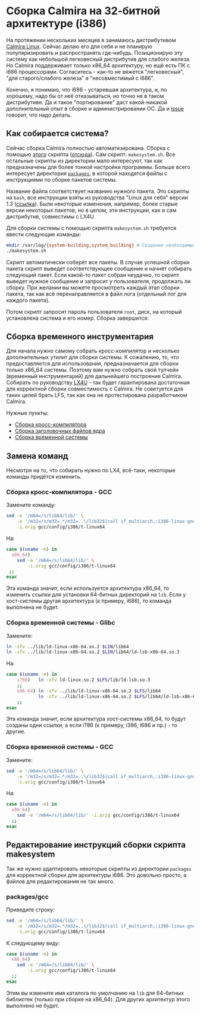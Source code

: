 # Сборка Calmira на 32-битной архитектуре (i386)

На протяжении нескольких месяцев я занимаюсь дистрибутивом [Calmira Linux](https://github.com/CalmiraLinux). Сейчас делаю его для себя и не планирую популяризировать и распространять где-нибудь. Позиционирую эту систему как небольшой легковесный дистрибутив для слабого железа. Но Calmira поддерживает только x86_64 архитектуру, но ещё есть ПК с i686 процессорами. Согласитесь - как-то не вяжется "легковесный", "для старого/слабого железа" и "несовместимый с i686".

Конечно, я понимаю, что i686 - устаревшая архитектура, и, по хорошему, надо бы от неё отказываться, но точно не в таком дистрибутиве. Да и такое "портирование" даст какой-никакой дополнительный опыт в сборке и администрировании ОС. Да и [issue](https://github.com/CalmiraLinux/CalmiraLinux/issues/42) говорит, что надо делать.

## Как собирается система?

Сейчас сборка Calmira полностью автоматизирована. Сборка с помощью [этого](https://github.com/CalmiraLinux/CalmiraLinux/blob/lx4/v1.1/src/makesystem/makesystem.sh) скрипта ([отсюда](https://github.com/CalmiraLinux/CalmiraLinux/tree/lx4/v1.1/src/makesystem)). Сам скрипт: `makesystem.sh`. Все остальные скрипты из директории мало интересуют, так как предназначены для более тонкой настройки программы. Больше всего интересует директория [`packages`](https://github.com/CalmiraLinux/CalmiraLinux/tree/lx4/v1.1/src/makesystem/packages), в которой находятся файлы с инструкциями по сборке пакетов системы.

Название файла соответствует названию нужного пакета. Это скрипты на `bash`, все инструкции взяты из руководства "Linux для себя" версии 1.3 ([ссылка](https://lx4u.ru/rel/1.3/#/)). Были некоторые изменения, например, более старые версии некоторых пакетов, но в целом, эти инструкции, как и сам дистрибутив, совместимы с LX4U.

Для сборки системы с помощью скрипта `makesystem.sh` требуется ввести следующие команды:

```bash
mkdir /var/log/{system-building,system_building} # Создание необходимых директорий с логами
./makesystem.sh
```

Скрипт автоматически соберёт все пакеты. В случае успешной сборки пакета скрипт выведет соответствующее сообщение и начнёт собирать следующий пакет. Если какой-то пакет собран неудачно, то скрипт выведет нужное сообщение и запросит у пользователя, продолжать ли сборку. При желании вы можете просмотреть каждый этап сборки пакета, так как всё перенаправляется в файл лога (отдельный лог для каждого пакета).

Потом скрипт запросит пароль пользователя `root`, диск, на который установлена система и его номер. Сборка завершится.

## Сборка временного инструментария

Для начала нужно самому собрать кросс-компилятор и несколько дополнительных утилит для сборки системы. К сожалению, то, что предоставляется для использования, предназначается для сборки только x86_64 системы. Поэтому вам нужно собрать свой тулчейн (временный инструментарий) для дальнейшего построения Calmira. Собирать по руководству [LX4U](https://lx4u.ru/rel/1.3/#) - так будет гарантирована достаточная для корректной сборки совместимость с Calmira. Не советуется для таких целей брать LFS, так как она не протестирована разработчиком Calmira.

Нужные пункты:

* [Сборка кросс-компилятора](https://lx4u.ru/rel/1.3/#/cross-toolchain/cross-toolchain)
* [Сборка заголовочных файлов ядра](https://lx4u.ru/rel/1.3/#/build-system/linux-headers)
* [Сборка временной системы](https://lx4u.ru/rel/1.3/#/build-temp-system/tempsystem)

## Замена команд

Несмотря на то, что собирать нужно по LX4, всё-таки, некоторые команды придётся изменить.

### Сборка кросс-компилятора - GCC

Замените команду:

```bash
sed -e '/m64=/s/lib64/lib/' \
    -e '/m32=/s/m32=.*/m32=..\/lib32$(call if_multiarch,:i386-linux-gnu)/' \
    -i.orig gcc/config/i386/t-linux64
```

На:

```bash
case $(uname -m) in
  x86_64)
    sed -e '/m64=/s/lib64/lib/' \
        -i.orig gcc/config/i386/t-linux64
 ;;
esac
```

Эта команда значит, если используется архитектура x86_64, то изменить ссылки для установки 64-битных директорий на `lib`. Если у хост-системы другая архитектура (к примеру, i686), то команда выполнена не будет.

### Сборка временной системы - Glibc

Замените:

```bash
ln -sfv ../lib/ld-linux-x86-64.so.2 $LIN/lib64
ln -sfv ../lib/ld-linux-x86-64.so.2 $LIN/lib64/ld-lsb-x86-64.so.3
```

На:

```bash
case $(uname -m) in
    i?86)   ln -sfv ld-linux.so.2 $LFS/lib/ld-lsb.so.3
    ;;
    x86_64) ln -sfv ../lib/ld-linux-x86-64.so.2 $LFS/lib64
            ln -sfv ../lib/ld-linux-x86-64.so.2 $LFS/lib64/ld-lsb-x86-64.so.3
    ;;
esac
```

Эта команда значит, если архитектура хост-системы x86_64, то будут созданы одни ссылки, а если i?86 (к примеру, i386, i686 и пр.) - то другие.

### Сборка временной системы - GCC

Замените:

```bash
sed -e '/m64=/s/lib64/lib/' \
    -e '/m32=/s/m32=.*/m32=..\/lib32$(call if_multiarch,:i386-linux-gnu)/' \
    -i.orig gcc/config/i386/t-linux64
```

На:

```bash
case $(uname -m) in
  x86_64)
    sed -e '/m64=/s/lib64/lib/' -i.orig gcc/config/i386/t-linux64
  ;;
esac
```

## Редактирование инструкций сборки скрипта makesystem

Так же нужно адаптировать некоторые скрипты из директории `packages` для корректной сборки для архитектуры i686. Это довольно просто, а файлов для редактирования не так много.

### packages/gcc

Приведите строку:

```bash
sed -e '/m64=/s/lib64/lib/' \
    -e '/m32=/s/m32=.*/m32=..\/lib32$(call if_multiarch,:i386-linux-gnu)/' \
    -i.orig gcc/config/i386/t-linux64
```

К следующему виду:

```bash
case $(uname -m) in
  x86_64)
    sed -e '/m64=/s/lib64/lib/' \
        -i.orig gcc/config/i386/t-linux64
  ;;
esac
```

Этим вы измените имя каталога по умолчанию на `lib` для 64-битных библиотек (только при сборке на x86_64). Для других архитектур этого выполнено не будет.


